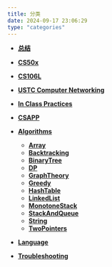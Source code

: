 ```yaml
---
title: 分类
date: 2024-09-17 23:06:29
type: "categories"
---
```


- **[总结](/categories/总结/)**

- **[CS50x](/categories/CS50x/)**

- **[CS106L](/categories/CS106L/)**
  
- **[USTC Computer Networking](/categories/USTC-Computer-Networking/)**

- **[In Class Practices](/categories/In-Class-Practices/)**

- **[CSAPP](/categories/CSAPP/)**

- **[Algorithms](/categories/Algorithms/)**

  - **[Array](/categories/Algorithms/Array/)**
  - **[Backtracking](/categories/Algorithms/Backtracking/)**
  - **[BinaryTree](/categories/Algorithms/BinaryTree/)**
  - **[DP](/categories/Algorithms/DP/)**
  - **[GraphTheory](/categories/Algorithms/GraphTheory/)**
  - **[Greedy](/categories/Algorithms/Greedy/)**
  - **[HashTable](/categories/Algorithms/HashTable/)**
  - **[LinkedList](/categories/Algorithms/LinkedList/)**
  - **[MonotoneStack](/categories/Algorithms/MonotoneStack/)**
  - **[StackAndQueue](/categories/Algorithms/StackAndQueue/)**
  - **[String](/categories/Algorithms/String/)**
  - **[TwoPointers](/categories/Algorithms/TwoPointers/)**

- **[Language](/categories/Language/)**

- **[Troubleshooting](/categories/Troubleshooting/)**

